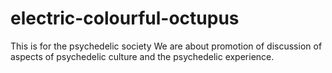 # electric-colourful-octupus
This is for the psychedelic society
We are about promotion of discussion of aspects of psychedelic culture and the psychedelic experience.
